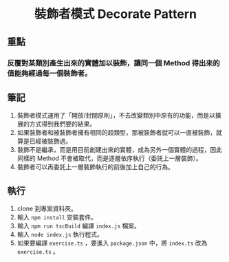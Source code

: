 <h1 align="center">裝飾者模式 Decorate Pattern</h1>

## 重點

### 反覆對某類別產生出來的實體加以裝飾，讓同一個 Method 得出來的值能夠經過每一個裝飾者。

## 筆記
1. 裝飾者模式運用了「開放/封閉原則」，不去改變類別中原有的功能，而是以擴展的方式得到我們要的結果。
2. 如果裝飾者和被裝飾者擁有相同的超類型，那被裝飾者就可以一直被裝飾，就算是已經被裝飾過。
3. 裝飾不是繼承，而是用目前創建出來的實體，成為另外一個實體的過程，因此同樣的 Method 不會被取代，而是逐層依序執行（委託上一層裝飾）。
4. 裝飾者可以再委託上一層裝飾執行的前後加上自己的行為。

## 執行
1. clone 到專案資料夾。
2. 輸入 `npm install` 安裝套件。
3. 輸入 `npm run tscBuild` 編譯 `index.js` 檔案。
4. 輸入 `node index.js` 執行程式。
5. 如果要編譯 `exercise.ts` ，要進入 `package.json` 中，將 `index.ts` 改為  `exercise.ts` 。